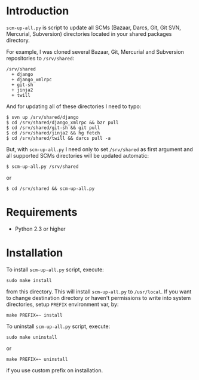 Introduction
============

``scm-up-all.py`` is script to update all SCMs (Bazaar, Darcs, Git, Git SVN,
Mercurial, Subversion) directories located in your shared packages directory.

For example, I was cloned several Bazaar, Git, Mercurial and Subversion
repositories to ``/srv/shared``:

    /srv/shared
      + django
      + django_xmlrpc
      + git-sh
      + jinja2
      + twill

And for updating all of these directories I need to typo:

    $ svn up /srv/shared/django
    $ cd /srv/shared/django_xmlrpc && bzr pull
    $ cd /srv/shared/git-sh && git pull
    $ cd /srv/shared/jinja2 && hg fetch
    $ cd /srv/shared/twill && darcs pull -a

But, with ``scm-up-all.py`` I need only to set ``/srv/shared`` as first
argument and all supported SCMs directories will be updated automatic:

    $ scm-up-all.py /srv/shared

or

    $ cd /srv/shared && scm-up-all.py

Requirements
============

 * Python 2.3 or higher

Installation
============

To install ``scm-up-all.py`` script, execute:

    sudo make install

from this directory. This will install ``scm-up-all.py`` to ``/usr/local``. If
you want to change destination directory or haven't permissions to write into
system directories, setup ``PREFIX`` environment var, by:

    make PREFIX=~ install

To uninstall ``scm-up-all.py`` script, execute:

    sudo make uninstall

or

    make PREFIX=~ uninstall

if you use custom prefix on installation.
